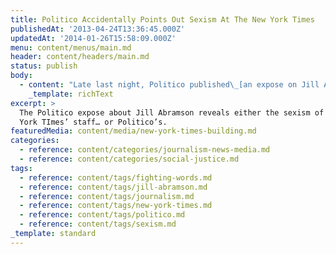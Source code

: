 ```yaml
---
title: Politico Accidentally Points Out Sexism At The New York Times
publishedAt: '2013-04-24T13:36:45.000Z'
updatedAt: '2014-01-26T15:58:09.000Z'
menu: content/menus/main.md
header: content/headers/main.md
status: publish
body:
  - content: "Late last night, Politico published\_[an expose on Jill Abramson\x92s \x93turbulent leadership\x94 at the New York Times](http://www.politico.com/story/2013/04/new-york-times-turbulence-90544.html). Unfortunately, it appears the piece can be summed up like this: New York Times reporters don\x92t like working for a woman.\n\nThe piece twists itself into knots, trying to figure out how to best criticize her work; Abramson, the woman who led the Times to win four Pulitzer\x92s this year, established a paywall that has helped shore up the Times\x92 digital revenue, embraced the web\x92s technology with innovative pieces like \x93[Snow Fall](http://www.nytimes.com/projects/2012/snow-fall/#/?part=tunnel-creek),\x94 and helped maintain this struggling newspaper as the \x93paper of record,\x94 is alternately \x93impossible\x94 to work with but isn\x92t around enough or \x93approachable;\x94 alternately \"very unpopular right now\" and leaving the Times \"leaderless\" but still \"very respected there.\"\n\n[Read more at IBTimes' new blog Fighting Words](http://www.ibtimes.com/fighting-words/politico-accidentally-points-out-sexism-new-york-times-1213205 \"Politico Accidentally Points Out Sexism At The New York Times\").\n"
    _template: richText
excerpt: >
  The Politico expose about Jill Abramson reveals either the sexism of the New
  York TImes’ staff… or Politico’s.
featuredMedia: content/media/new-york-times-building.md
categories:
  - reference: content/categories/journalism-news-media.md
  - reference: content/categories/social-justice.md
tags:
  - reference: content/tags/fighting-words.md
  - reference: content/tags/jill-abramson.md
  - reference: content/tags/journalism.md
  - reference: content/tags/new-york-times.md
  - reference: content/tags/politico.md
  - reference: content/tags/sexism.md
_template: standard
---
```



